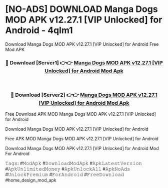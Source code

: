 # [NO-ADS] DOWNLOAD Manga Dogs MOD APK v12.27.1 [VIP Unlocked] for Android - 4qlm1
Download Manga Dogs MOD APK v12.27.1 [VIP Unlocked] for Android Free Mod APK

<div align="center">
<h3>🔴 Download [Server1] 👉👉 <a href="https://apk-comot.site?title=Manga_Dogs_MOD_APK_v12.27.1_[VIP_Unlocked]_for_Android">Manga Dogs MOD APK v12.27.1 [VIP Unlocked] for Android Mod Apk</a></h3><br>

<h3>🔴 Download [Server2] 👉👉 <a href="https://apk-comot.site?title=Manga_Dogs_MOD_APK_v12.27.1_[VIP_Unlocked]_for_Android">Manga Dogs MOD APK v12.27.1 [VIP Unlocked] for Android Mod Apk</a></h3>
</div>


Free Download APK MOD Manga Dogs MOD APK v12.27.1 [VIP Unlocked] for Android

Download Manga Dogs MOD APK v12.27.1 [VIP Unlocked] for Android 

Free APK MOD Manga Dogs MOD APK v12.27.1 [VIP Unlocked] for Android 

Download Manga Dogs MOD APK v12.27.1 [VIP Unlocked] for Android Mod For Android

𝚃𝚊𝚐𝚜: #𝙼𝚘𝚍𝙰𝚙𝚔 #𝙳𝚘𝚠𝚗𝚕𝚘𝚊𝚍𝙼𝚘𝚍𝙰𝚙𝚔 #𝙰𝚙𝚔𝙻𝚊𝚝𝚎𝚜𝚝𝚅𝚎𝚛𝚜𝚒𝚘𝚗 #𝙰𝚙𝚔𝚄𝚗𝚕𝚒𝚖𝚒𝚝𝚎𝚍𝙼𝚘𝚗𝚎𝚢 #𝙰𝚙𝚔𝚄𝚗𝚕𝚘𝚌𝚔𝙰𝚕𝚕 #𝙰𝚙𝚔𝙽𝚘𝙰𝚍𝚜 #𝚄𝚗𝚕𝚘𝚌𝚔𝙿𝚛𝚎𝚖𝚒𝚞𝚖 #𝙵𝚘𝚛𝙰𝚗𝚍𝚛𝚘𝚒𝚍 #𝙵𝚛𝚎𝚎𝙳𝚘𝚠𝚗𝚕𝚘𝚊𝚍 #home_design_mod_apk